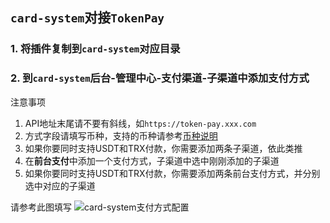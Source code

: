 ## `card-system`对接`TokenPay`

### 1. 将插件复制到`card-system`对应目录
### 2. 到`card-system`后台-**管理中心**-**支付渠道**-**子渠道**中添加支付方式
注意事项
1. API地址末尾请不要有斜线，如`https://token-pay.xxx.com`  
2. 方式字段请填写币种，支持的币种请参考[币种说明](../../Wiki/Currency.md) 
3. 如果你要同时支持USDT和TRX付款，你需要添加两条子渠道，依此类推
4. 在**前台支付**中添加一个支付方式，子渠道中选中刚刚添加的子渠道
5. 如果你要同时支持USDT和TRX付款，你需要添加两条前台支付方式，并分别选中对应的子渠道

请参考此图填写
<img src="../../Wiki/imgs/card-system-payment.png" alt="card-system支付方式配置"/>